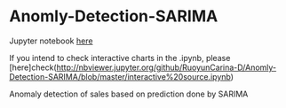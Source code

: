 # Anomly-Detection-SARIMA

Jupyter notebook [here](https://github.com/RuoyunCarina-D/Anomly-Detection-SARIMA/blob/master/SARIMA%20.ipynb)

If you intend to check interactive charts in the .ipynb, please  [here]check(http://nbviewer.jupyter.org/github/RuoyunCarina-D/Anomly-Detection-SARIMA/blob/master/interactive%20source.ipynb) 

Anomaly detection of sales based on prediction done by SARIMA
